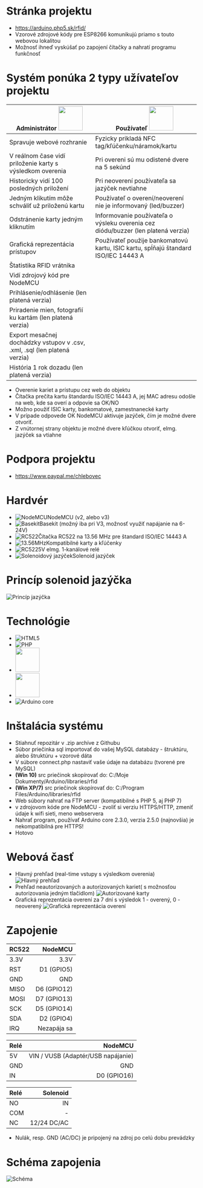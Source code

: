 # Stránka projektu
* https://arduino.php5.sk/rfid/
* Vzorové zdrojové kódy pre ESP8266 komunikujú priamo s touto webovou lokalitou
* Možnosť ihneď vyskúšať po zapojení čítačky a nahratí programu funkčnosť

# Systém ponúka 2 typy užívateľov projektu
| Administrátor <img src="https://image.flaticon.com/icons/svg/236/236831.svg" width="64" height="64"> | Používateľ <img src="https://www.flaticon.com/premium-icon/icons/svg/1610/1610320.svg" width="64" height="64"> |
| ------------- | ------------- |
| Spravuje webové rozhranie | Fyzicky prikladá NFC tag/kľúčenku/náramok/kartu|
| V reálnom čase vidí priloženie karty s výsledkom overenia  | Pri overeni sú mu odistené dvere na 5 sekúnd|
| Historicky vidí 100 posledných priložení  | Pri neoverení používateľa sa jazýček nevtiahne  |
| Jedným klikutím môže schváliť už priloženú kartu  | Používateľ o overení/neoverení nie je informovaný (led/buzzer)|
| Odstránenie karty jedným kliknutím  |  Informovanie používateľa o výsleku overenia cez diódu/buzzer (len platená verzia) |
| Grafická reprezentácia prístupov  | Používateľ použije bankomatovú kartu, ISIC kartu, spĺňajú štandard ISO/IEC 14443 A|
| Štatistika RFID vrátnika  |  |
| Vidí zdrojový kód pre NodeMCU  |  |
| Prihlásenie/odhlásenie (len platená verzia)  |   |
| Priradenie mien, fotografií ku kartám (len platená verzia)  |  |
| Export mesačnej dochádzky  vstupov v .csv, .xml, .sql (len platená verzia)  |  |
| História 1 rok dozadu (len platená verzia)  |  |

* Overenie kariet a prístupu cez web do objektu
* Čítačka prečíta kartu štandardu ISO/IEC 14443 A, jej MAC adresu odošle na web, kde sa overí a odpovie sa OK/NO
* Možno použiť ISIC karty, bankomatové, zamestnanecké karty
* V prípade odpovede OK NodeMCU aktivuje jazýček, čím je možné dvere otvoriť. 
* Z vnútornej strany objektu je možné dvere kľúčkou otvoriť, elmg. jazýček sa vtiahne
# Podpora projektu
* https://www.paypal.me/chlebovec

# Hardvér
* ![NodeMCU](https://arduino.php5.sk/images/nodemcuv3.jpg)NodeMCU (v2, alebo v3)
* ![Basekit](https://arduino.php5.sk/images/basekit.jpg)Basekit (možný iba pri V3, možnosť využiť napájanie na 6-24V)
* ![RC522](https://rukminim1.flixcart.com/image/128/128/learning-toy/m/b/e/grab-em-rfid-rc522-spi-original-imaehszrwtx9gshm.jpeg?q=70)Čítačka RC522 na 13.56 MHz pre štandard ISO/IEC 14443 A
* ![13.56MHz](https://mi4.rightinthebox.com/images/128x128/201307/rpqwut1374140279910.jpg)Kompatibilné karty a kľúčenky
* ![RC522](https://rukminim1.flixcart.com/image/128/128/jlfh6kw0/learning-toy/2/z/f/single-channel-5v-relay-module-sunrobotics-original-imaf8k84asferu9r.jpeg?q=70)5V elmg. 1-kanálové relé
* ![Solenoidový jazýček](https://tshop.r10s.com/e15/6ac/b493/9ecd/709c/ca5e/d201/1108e7b222c4544488dd21.jpg?_ex=128x128)Solenoid jazýček

# Princíp solenoid jazýčka 
![Princíp jazýčka](https://www.adafruit.com/images/1512animation.gif)

# Technológie
* ![HTML5](https://imag.malavida.com/mvimgbig/download-s/html5-video-player-10741-0.jpg)
* ![PHP](https://images.sftcdn.net/images/t_app-logo-l,f_auto,dpr_auto/p/4050af38-9b27-11e6-b10d-00163ec9f5fa/1688065098/php-logo.jpg)
* <img src="https://cdn.iconscout.com/icon/free/png-256/jquery-10-1175155.png" width="64" height="64">
* <img src="https://cdn.iconscout.com/icon/free/png-256/bootstrap-6-1175203.png" width="64" height="64">
* ![Arduino core](http://users.sch.gr/johnmaga/0/images/logo/logo-64x64/arduino_b-64x64.png)


# Inštalácia systému
* Stiahnuť repozitár v .zip archíve z Githubu
* Súbor priečinka sql importovať do vašej MySQL databázy - štruktúru, alebo štruktúru + vzorové dáta
* V súbore connect.php nastaviť vaše údaje na databázu (tvorené pre MySQL)
*  **(Win 10)** src priečinok skopírovať do: C:/Moje Dokumenty/Arduino/libraries/rfid
*  **(Win XP/7)** src priečinok skopírovať do: C:/Program Files/Arduino/libraries/rfid
* Web súbory nahrať na FTP server (kompatibilné s PHP 5, aj PHP 7)
* v zdrojovom kóde pre NodeMCU - zvoliť si verziu HTTPS/HTTP, zmeniť údaje k wifi sieti, meno webservera
* Nahrať program, používať Arduino core 2.3.0, verzia 2.5.0 (najnovšia) je nekompatibilná pre HTTPS!
* Hotovo

# Webová časť
* Hlavný prehľad (real-time vstupy s výsledkom overenia)
![Hlavný prehľad](https://i.nahraj.to/f/2afM.PNG)
* Prehľad neautorizovaných a autorizovaných kariet( s možnosťou autorizovania jedným tlačidlom)
![Autorizované karty](https://i.nahraj.to/f/2afL.PNG)
* Grafická reprezentácia overení za 7 dní s výsledok 1 - overený, 0 - neoverený
![Grafická reprezentácia overení](https://i.nahraj.to/f/2gPU.PNG)

# Zapojenie
| RC522 | NodeMCU |
|:-----|--------:|
| 3.3V | 3.3V    |
| RST  | D1 (GPIO5) |
| GND  | GND |
| MISO | D6 (GPIO12) |
| MOSI | D7 (GPIO13) |
| SCK  | D5 (GPIO14) |
| SDA  | D2 (GPIO4) |
| IRQ  | Nezapája sa |

| Relé | NodeMCU |
|:-----|--------:|
| 5V | VIN / VUSB (Adaptér/USB napájanie)  |
| GND  | GND |
| IN  | D0 (GPIO16) |

| Relé | Solenoid |
|:-----|--------:|
| NO | IN |
| COM  | - |
| NC  | 12/24 DC/AC |

* Nulák, resp. GND (AC/DC) je pripojený na zdroj po celú dobu prevádzky

# Schéma zapojenia
![Schéma](https://i.imgur.com/j9wciSz.png)
